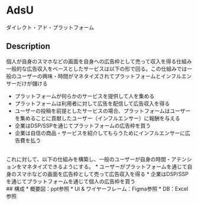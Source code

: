 # AdsU
ダイレクト・アド・プラットフォーム

## Description
個人が自身のスマホなどの画面を自身への広告枠として売って収入を得る仕組み
<br>
一般的な広告収入をベースとしたサービスは以下の形で回る。この仕組みでは一般のユーザーの興味・時間がマネタイズされてプラットフォームとインフルエンサーだけが儲ける
* プラットフォームが何らかのサービスを提供して人を集める
* プラットフォームは利用者に対して広告を配信して広告収入を得る
* ユーザーの投稿を前提としたサービスの場合、プラットフォームはユーザーを集めることに貢献したユーザー（インフルエンサー）に報酬を与える
* 企業はDSP/SSPを通じてプラットフォームの広告枠を買う
* 企業は自信の商品・サービスを紹介してもらうためにインフルエンサーに広告費を払う
<br>
これに対して、以下の仕組みを構築し、一般のユーザーが自身の時間・アテンションをマネタイズできるようにする。
* ユーザーがプラットフォームを通じて自身のスマホなどの画面を広告枠として売って広告収入を得る
* 企業はDSP/SSPを通じてプラットフォームを通じて個人の広告枠を買う
<br>
## 構成
* 概要図：ppt参照
* UI & ワイヤーフレーム：Figma参照
* DB：Excel参照
